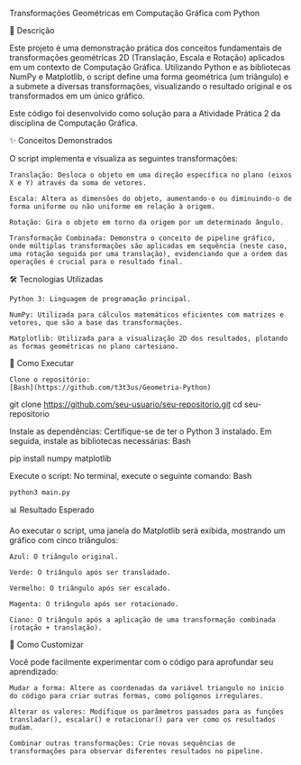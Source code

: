 Transformações Geométricas em Computação Gráfica com Python

📜 Descrição

Este projeto é uma demonstração prática dos conceitos fundamentais de transformações geométricas 2D (Translação, Escala e Rotação) aplicados em um contexto de Computação Gráfica. Utilizando Python e as bibliotecas NumPy e Matplotlib, o script define uma forma geométrica (um triângulo) e a submete a diversas transformações, visualizando o resultado original e os transformados em um único gráfico.

Este código foi desenvolvido como solução para a Atividade Prática 2 da disciplina de Computação Gráfica.

✨ Conceitos Demonstrados

O script implementa e visualiza as seguintes transformações:

    Translação: Desloca o objeto em uma direção específica no plano (eixos X e Y) através da soma de vetores.

    Escala: Altera as dimensões do objeto, aumentando-o ou diminuindo-o de forma uniforme ou não uniforme em relação à origem.

    Rotação: Gira o objeto em torno da origem por um determinado ângulo.

    Transformação Combinada: Demonstra o conceito de pipeline gráfico, onde múltiplas transformações são aplicadas em sequência (neste caso, uma rotação seguida por uma translação), evidenciando que a ordem das operações é crucial para o resultado final.

🛠️ Tecnologias Utilizadas

    Python 3: Linguagem de programação principal.

    NumPy: Utilizada para cálculos matemáticos eficientes com matrizes e vetores, que são a base das transformações.

    Matplotlib: Utilizada para a visualização 2D dos resultados, plotando as formas geométricas no plano cartesiano.

🚀 Como Executar

    Clone o repositório:
    [Bash](https://github.com/t3t3us/Geometria-Python)

git clone https://github.com/seu-usuario/seu-repositorio.git
cd seu-repositorio

Instale as dependências: Certifique-se de ter o Python 3 instalado. Em seguida, instale as bibliotecas necessárias:
Bash

pip install numpy matplotlib

Execute o script: No terminal, execute o seguinte comando:
Bash

    python3 main.py

📊 Resultado Esperado

Ao executar o script, uma janela do Matplotlib será exibida, mostrando um gráfico com cinco triângulos:

    Azul: O triângulo original.

    Verde: O triângulo após ser transladado.

    Vermelho: O triângulo após ser escalado.

    Magenta: O triângulo após ser rotacionado.

    Ciano: O triângulo após a aplicação de uma transformação combinada (rotação + translação).

🔧 Como Customizar

Você pode facilmente experimentar com o código para aprofundar seu aprendizado:

    Mudar a forma: Altere as coordenadas da variável triangulo no início do código para criar outras formas, como polígonos irregulares.

    Alterar os valores: Modifique os parâmetros passados para as funções transladar(), escalar() e rotacionar() para ver como os resultados mudam.

    Combinar outras transformações: Crie novas sequências de transformações para observar diferentes resultados no pipeline.
